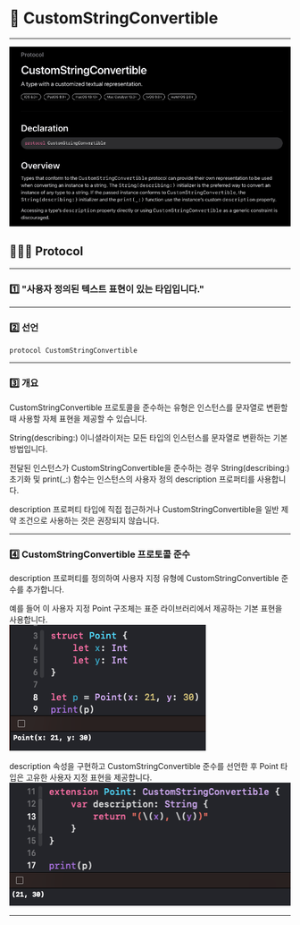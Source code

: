 # 🥴 CustomStringConvertible
---
![](https://github.com/devKobe24/images/blob/main/%E1%84%89%E1%85%B3%E1%84%8F%E1%85%B3%E1%84%85%E1%85%B5%E1%86%AB%E1%84%89%E1%85%A3%E1%86%BA%202023-05-30%20%E1%84%8B%E1%85%A9%E1%84%92%E1%85%AE%201.54.59.png?raw=true)
## 🧑🏻‍💻 Protocol

---

### 1️⃣ "사용자 정의된 텍스트 표현이 있는 타입입니다."

---

### 2️⃣ 선언
```swift!
protocol CustomStringConvertible
```

---

### 3️⃣ 개요

CustomStringConvertible 프로토콜을 준수하는 유형은 인스턴스를 문자열로 변환할 때 사용할 자체 표현을 제공할 수 있습니다.

String(describing:) 이니셜라이저는 모든 타입의 인스턴스를 문자열로 변환하는 기본 방법입니다.

전달된 인스턴스가 CustomStringConvertible을 준수하는 경우 String(describing:) 초기화 및 print(_:) 함수는 인스턴스의 사용자 정의 description 프로퍼티를 사용합니다.

description 프로퍼티 타입에 직접 접근하거나 CustomStringConvertible을 일반 제약 조건으로 사용하는 것은 권장되지 않습니다.

---

### 4️⃣ CustomStringConvertible 프로토콜 준수

description 프로퍼티를 정의하여 사용자 지정 유형에 CustomStringConvertible 준수를 추가합니다.

예를 들어 이 사용자 지정 Point 구조체는 표준 라이브러리에서 제공하는 기본 표현을 사용합니다.</br>
<img src = "https://github.com/devKobe24/images/blob/main/%E1%84%89%E1%85%B3%E1%84%8F%E1%85%B3%E1%84%85%E1%85%B5%E1%86%AB%E1%84%89%E1%85%A3%E1%86%BA%202023-05-30%20%E1%84%8B%E1%85%A9%E1%84%92%E1%85%AE%202.13.23.png?raw=true"></br>

description 속성을 구현하고 CustomStringConvertible 준수를 선언한 후 Point 타입은 고유한 사용자 지정 표현을 제공합니다.</br>
<img src = "https://github.com/devKobe24/images/blob/main/%E1%84%89%E1%85%B3%E1%84%8F%E1%85%B3%E1%84%85%E1%85%B5%E1%86%AB%E1%84%89%E1%85%A3%E1%86%BA%202023-05-30%20%E1%84%8B%E1%85%A9%E1%84%92%E1%85%AE%202.18.04.png?raw=true"></br>

---
